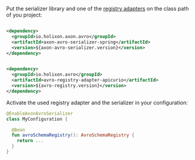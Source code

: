 Put the serializer library and one of the [registry adapters](reference/registry-adapters.md) on the class path of you project:

```xml

<dependency>
  <groupId>io.holixon.axon.avro</groupId>
  <artifactId>axon-avro-serializer-spring</artifactId>
  <version>${axon-avro-serializer.version}</version>
</dependency>
```

```xml

<dependency>
  <groupId>io.holixon.avro</groupId>
  <artifactId>avro-registry-adapter-apicurio</artifactId>
  <version>${avro-registry.version}</version>
</dependency>
```

Activate the used registry adapter and the serializer in your configuration:

```kotlin
@EnableAxonAvroSerializer
class MyConfiguration {

  @Bean
  fun avroSchemaRegistry(): AvroSchemaRegistry {
    return ...
  }
}
```
